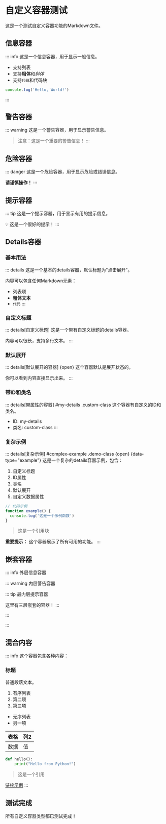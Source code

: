 # 自定义容器测试

这是一个测试自定义容器功能的Markdown文件。

## 信息容器

::: info
这是一个信息容器，用于显示一般信息。

- 支持列表
- 支持**粗体**和*斜体*
- 支持`代码`和代码块

```javascript
console.log('Hello, World!')
```

:::

## 警告容器

::: warning
这是一个警告容器，用于显示警告信息。

> 注意：这是一个重要的警告信息！
> :::

## 危险容器

::: danger
这是一个危险容器，用于显示危险或错误信息。

**请谨慎操作！**
:::

## 提示容器

::: tip
这是一个提示容器，用于显示有用的提示信息。

💡 这是一个很好的提示！
:::

## Details容器

### 基本用法

::: details
这是一个基本的details容器，默认标题为"点击展开"。

内容可以包含任何Markdown元素：

- 列表项
- **粗体文本**
- `代码`
  :::

### 自定义标题

::: details[自定义标题]
这是一个带有自定义标题的details容器。

内容可以很长，支持多行文本。
:::

### 默认展开

::: details[默认展开的容器] {open}
这个容器默认是展开状态的。

你可以看到内容直接显示出来。
:::

### 带ID和类名

::: details[带属性的容器] #my-details .custom-class
这个容器有自定义的ID和类名。

- ID: my-details
- 类名: custom-class
  :::

### 复杂示例

::: details[复杂示例] #complex-example .demo-class {open} {data-type="example"}
这是一个复杂的details容器示例，包含：

1. 自定义标题
2. ID属性
3. 类名
4. 默认展开
5. 自定义数据属性

```javascript
// 代码示例
function example() {
  console.log('这是一个示例函数')
}
```

> 这是一个引用块

**重要提示：** 这个容器展示了所有可用的功能。
:::

## 嵌套容器

::: info
外层信息容器

::: warning
内层警告容器

::: tip
最内层提示容器

这里有三层嵌套的容器！
:::

:::

:::

## 混合内容

::: info
这个容器包含各种内容：

### 标题

普通段落文本。

1. 有序列表
2. 第二项
3. 第三项

- 无序列表
- 另一项

| 表格 | 列2 |
| ---- | --- |
| 数据 | 值  |

```python
def hello():
    print("Hello from Python!")
```

> 这是一个引用

[链接示例](https://example.com)
:::

## 测试完成

所有自定义容器类型都已测试完成！
